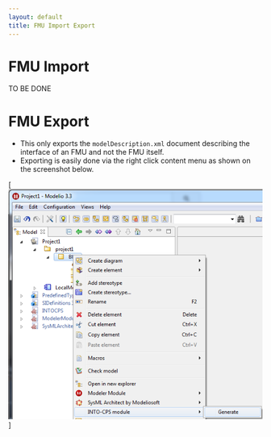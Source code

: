 ```yaml
---
layout: default
title: FMU Import Export
---
```



# FMU Import
TO BE DONE


# FMU Export

* This only exports the `modelDescription.xml` document describing the interface of an FMU and not the FMU itself.
* Exporting is easily done via the right click content menu as shown on the screenshot below.

[![1]]

[1]: generatefmi.png
